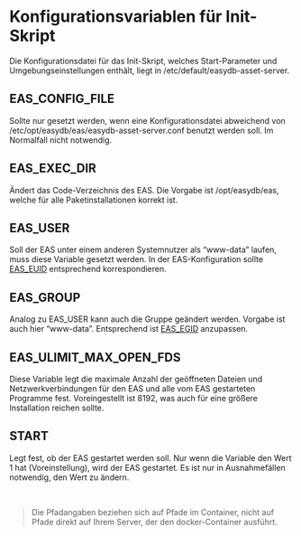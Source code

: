 Konfigurationsvariablen für Init-Skript
=======================================

Die Konfigurationsdatei für das Init-Skript, welches Start-Parameter und
Umgebungseinstellungen enthält, liegt in
/etc/default/easydb-asset-server.

EAS\_CONFIG\_FILE
-----------------

Sollte nur gesetzt werden, wenn eine Konfigurationsdatei abweichend von
/etc/opt/easydb/eas/easydb-asset-server.conf benutzt werden soll. Im
Normalfall nicht notwendig.

EAS\_EXEC\_DIR
--------------

Ändert das Code-Verzeichnis des EAS. Die Vorgabe ist /opt/easydb/eas,
welche für alle Paketinstallationen korrekt ist.

EAS\_USER
---------

Soll der EAS unter einem anderen Systemnutzer als “www-data” laufen,
muss diese Variable gesetzt werden. In der EAS-Konfiguration sollte
[EAS\_EUID](../conf/conf.md#eas_euid) entsprechend korrespondieren.

EAS\_GROUP
----------

Analog zu EAS\_USER kann auch die Gruppe geändert werden. Vorgabe ist
auch hier “www-data”. Entsprechend ist [EAS\_EGID](../conf/conf.md#eas_euid)
anzupassen.

EAS\_ULIMIT\_MAX\_OPEN\_FDS
---------------------------

Diese Variable legt die maximale Anzahl der geöffneten Dateien und
Netzwerkverbindungen für den EAS und alle vom EAS gestarteten Programme
fest. Voreingestellt ist 8192, was auch für eine größere Installation
reichen sollte.

START
-----

Legt fest, ob der EAS gestartet werden soll. Nur wenn die Variable den
Wert 1 hat (Voreinstellung), wird der EAS gestartet. Es ist nur in
Ausnahmefällen notwendig, den Wert zu ändern.

&nbsp;

> Die Pfadangaben beziehen sich auf Pfade im Container, nicht auf Pfade direkt auf Ihrem Server, der den docker-Container ausführt.
